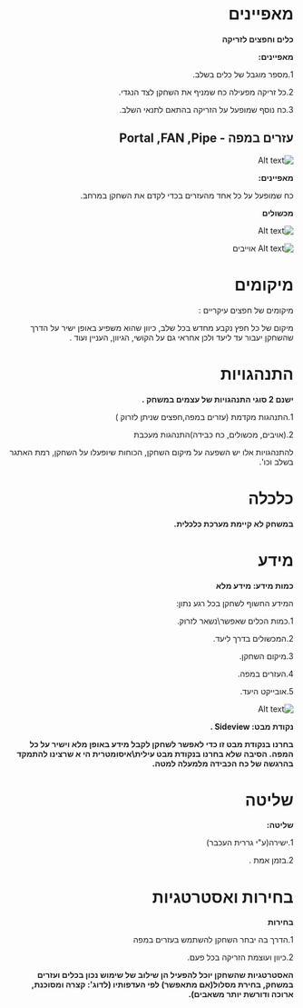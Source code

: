 ﻿<div dir="auto">

# **מאפיינים**

**כלים וחפצים לזריקה**

**מאפיינים:**

1.מספר מוגבל של כלים בשלב.

2.כל זריקה מפעילה כח שמניף את השחקן לצד הנגדי.

3.כח נוסף שמופעל על הזריקה בהתאם לתנאי השלב.

## עזרים במפה - Portal ,FAN ,Pipe 
![Alt text](Assets/Images/pipe.jpg)

**מאפיינים:**



כח שמופעל על כל אחד מהעזרים בכדי לקדם את השחקן במרחב.

**מכשולים**

![Alt text](Assets/Images/saw.jpg)

![Alt text](Assets/Images/lightbolt.jpg)
אוייבים

# **מיקומים**

מיקומים של חפצים עיקריים :

מיקום של כל חפץ נקבע מחדש בכל שלב,
כיוון שהוא משפיע באופן ישיר על הדרך
שהשחקן יעבור עד ליעד ולכן אחראי גם על
הקושי, הגיוון, העניין ועוד .





# **התנהגויות**

**ישנם 2 סוגי התנהגויות של עצמים במשחק .**

1.התנהגות מקדמת (עזרים במפה,חפצים שניתן לזרוק )

2.(אויבים, מכשולים, כח כבידה)התנהגות מעכבת

להתנהגויות אלו יש השפעה על מיקום השחקן,
הכוחות שיופעלו על השחקן, רמת האתגר בשלב וכו'.

# **כלכלה**

 **במשחק לא קיימת מערכת כלכלית.**

# **מידע**

**כמות מידע: מידע מלא**

המידע החשוף לשחקן בכל רגע נתון:

1.כמות הכלים שאפשר\נשאר לזרוק.

2.המכשולים בדרך ליעד.

3.מיקום השחקן.

4.העזרים במפה.

5.אובייקט היעד.

![Alt text](Assets/Images/destination.jpg)

**נקודת מבט: Sideview .**

**בחרנו בנקודת מבט זו כדי לאפשר לשחקן לקבל מידע באופן מלא
וישיר על כל המפה.
הסיבה שלא בחרנו בנקודת מבט עילית\איסומטרית הי א שרצינו
להתמקד בהרגשה של כח הכבידה מלמעלה למטה.**



# **שליטה**

**שליטה:**

1.ישירה(ע"י גררית העכבר)

2.בזמן אמת .

# **בחירות ואסטרטגיות**

**בחירות**

1.הדרך בה יבחר השחקן להשתמש בעזרים במפה

2.כיוון ועוצמת הזריקה בכל פעם.


**האסטרטגיות שהשחקן יוכל להפעיל הן שילוב
של שימוש נכון בכלים ועזרים במשחק, בחירת מסלול(אם מתאפשר) לפי העדפותיו (לדוג': קצרה ומסוכנת, ארוכה ודורשת יותר משאבים).**

</div>
